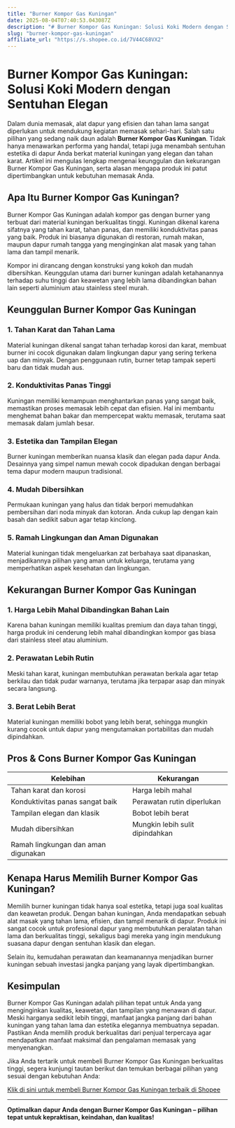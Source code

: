 ```yaml
---
title: "Burner Kompor Gas Kuningan"
date: 2025-08-04T07:40:53.043087Z
description: "# Burner Kompor Gas Kuningan: Solusi Koki Modern dengan Sentuhan Elegan..."
slug: "burner-kompor-gas-kuningan"
affiliate_url: "https://s.shopee.co.id/7V44C68VX2"
---
```

# Burner Kompor Gas Kuningan: Solusi Koki Modern dengan Sentuhan Elegan

Dalam dunia memasak, alat dapur yang efisien dan tahan lama sangat diperlukan untuk mendukung kegiatan memasak sehari-hari. Salah satu pilihan yang sedang naik daun adalah **Burner Kompor Gas Kuningan**. Tidak hanya menawarkan performa yang handal, tetapi juga menambah sentuhan estetika di dapur Anda berkat material kuningan yang elegan dan tahan karat. Artikel ini mengulas lengkap mengenai keunggulan dan kekurangan Burner Kompor Gas Kuningan, serta alasan mengapa produk ini patut dipertimbangkan untuk kebutuhan memasak Anda.

## Apa Itu Burner Kompor Gas Kuningan?

Burner Kompor Gas Kuningan adalah kompor gas dengan burner yang terbuat dari material kuningan berkualitas tinggi. Kuningan dikenal karena sifatnya yang tahan karat, tahan panas, dan memiliki konduktivitas panas yang baik. Produk ini biasanya digunakan di restoran, rumah makan, maupun dapur rumah tangga yang menginginkan alat masak yang tahan lama dan tampil menarik.

Kompor ini dirancang dengan konstruksi yang kokoh dan mudah dibersihkan. Keunggulan utama dari burner kuningan adalah ketahanannya terhadap suhu tinggi dan keawetan yang lebih lama dibandingkan bahan lain seperti aluminium atau stainless steel murah.

## Keunggulan Burner Kompor Gas Kuningan

### 1. Tahan Karat dan Tahan Lama

Material kuningan dikenal sangat tahan terhadap korosi dan karat, membuat burner ini cocok digunakan dalam lingkungan dapur yang sering terkena uap dan minyak. Dengan penggunaan rutin, burner tetap tampak seperti baru dan tidak mudah aus.

### 2. Konduktivitas Panas Tinggi

Kuningan memiliki kemampuan menghantarkan panas yang sangat baik, memastikan proses memasak lebih cepat dan efisien. Hal ini membantu menghemat bahan bakar dan mempercepat waktu memasak, terutama saat memasak dalam jumlah besar.

### 3. Estetika dan Tampilan Elegan

Burner kuningan memberikan nuansa klasik dan elegan pada dapur Anda. Desainnya yang simpel namun mewah cocok dipadukan dengan berbagai tema dapur modern maupun tradisional.

### 4. Mudah Dibersihkan

Permukaan kuningan yang halus dan tidak berpori memudahkan pembersihan dari noda minyak dan kotoran. Anda cukup lap dengan kain basah dan sedikit sabun agar tetap kinclong.

### 5. Ramah Lingkungan dan Aman Digunakan

Material kuningan tidak mengeluarkan zat berbahaya saat dipanaskan, menjadikannya pilihan yang aman untuk keluarga, terutama yang memperhatikan aspek kesehatan dan lingkungan.

## Kekurangan Burner Kompor Gas Kuningan

### 1. Harga Lebih Mahal Dibandingkan Bahan Lain

Karena bahan kuningan memiliki kualitas premium dan daya tahan tinggi, harga produk ini cenderung lebih mahal dibandingkan kompor gas biasa dari stainless steel atau aluminium.

### 2. Perawatan Lebih Rutin

Meski tahan karat, kuningan membutuhkan perawatan berkala agar tetap berkilau dan tidak pudar warnanya, terutama jika terpapar asap dan minyak secara langsung.

### 3. Berat Lebih Berat

Material kuningan memiliki bobot yang lebih berat, sehingga mungkin kurang cocok untuk dapur yang mengutamakan portabilitas dan mudah dipindahkan.

## Pros & Cons Burner Kompor Gas Kuningan

| Kelebihan                              | Kekurangan                                  |
|----------------------------------------|--------------------------------------------|
| Tahan karat dan korosi               | Harga lebih mahal                        |
| Konduktivitas panas sangat baik       | Perawatan rutin diperlukan               |
| Tampilan elegan dan klasik            | Bobot lebih berat                        |
| Mudah dibersihkan                     | Mungkin lebih sulit dipindahkan          |
| Ramah lingkungan dan aman digunakan    |                                             |

## Kenapa Harus Memilih Burner Kompor Gas Kuningan?

Memilih burner kuningan tidak hanya soal estetika, tetapi juga soal kualitas dan keawetan produk. Dengan bahan kuningan, Anda mendapatkan sebuah alat masak yang tahan lama, efisien, dan tampil menarik di dapur. Produk ini sangat cocok untuk profesional dapur yang membutuhkan peralatan tahan lama dan berkualitas tinggi, sekaligus bagi mereka yang ingin mendukung suasana dapur dengan sentuhan klasik dan elegan.

Selain itu, kemudahan perawatan dan keamanannya menjadikan burner kuningan sebuah investasi jangka panjang yang layak dipertimbangkan.

## Kesimpulan

Burner Kompor Gas Kuningan adalah pilihan tepat untuk Anda yang menginginkan kualitas, keawetan, dan tampilan yang menawan di dapur. Meski harganya sedikit lebih tinggi, manfaat jangka panjang dari bahan kuningan yang tahan lama dan estetika elegannya membuatnya sepadan. Pastikan Anda memilih produk berkualitas dari penjual terpercaya agar mendapatkan manfaat maksimal dan pengalaman memasak yang menyenangkan.

Jika Anda tertarik untuk membeli Burner Kompor Gas Kuningan berkualitas tinggi, segera kunjungi tautan berikut dan temukan berbagai pilihan yang sesuai dengan kebutuhan Anda:

[Klik di sini untuk membeli Burner Kompor Gas Kuningan terbaik di Shopee](https://s.shopee.co.id/7V44C68VX2)

---

**Optimalkan dapur Anda dengan Burner Kompor Gas Kuningan – pilihan tepat untuk kepraktisan, keindahan, dan kualitas!**